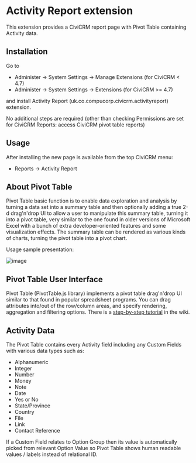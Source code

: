 Activity Report extension
======

This extension provides a CiviCRM report page with Pivot Table containing Activity data.

Installation
------

Go to 
- Administer -> System Settings -> Manage Extensions (for CiviCRM < 4.7)
- Administer -> System Settings -> Extensions (for CiviCRM >= 4.7)

and install Activity Report (uk.co.compucorp.civicrm.activityreport) extension.

No additional steps are required (other than checking Permissions are set for CiviCRM Reports: access CiviCRM pivot table reports)

Usage
------

After installing the new page is available from the top CiviCRM menu:
- Reports -> Activity Report

About Pivot Table
------

Pivot Table basic function is to enable data exploration and analysis by turning a data set into a summary table and then optionally adding a true 2-d drag'n'drop UI to allow a user to manipulate this summary table, turning it into a pivot table, very similar to the one found in older versions of Microsoft Excel with a bunch of extra developer-oriented features and some visualization effects. The summary table can be rendered as various kinds of charts, turning the pivot table into a pivot chart.

Usage sample presentation:

![image](http://nicolas.kruchten.com/pivottable/images/animation.gif)

Pivot Table User Interface
------

Pivot Table (PivotTable.js library) implements a pivot table drag'n'drop UI similar to that found in popular spreadsheet programs. You can drag attributes into/out of the row/column areas, and specify rendering, aggregation and filtering options. There is a [step-by-step tutorial](https://github.com/nicolaskruchten/pivottable/wiki/UI-Tutorial) in the wiki.

Activity Data
------

The Pivot Table contains every Activity field including any Custom Fields with various data types such as:
- Alphanumeric
- Integer
- Number
- Money
- Note
- Date
- Yes or No
- State/Province
- Country
- File
- Link
- Contact Reference

If a Custom Field relates to Option Group then its value is automatically picked from relevant Option Value so Pivot Table shows human readable values / labels instead of relational ID.
